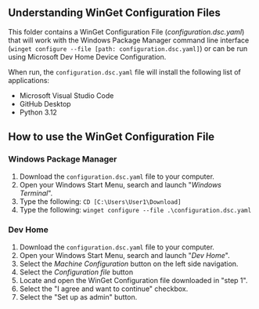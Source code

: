 ## Understanding WinGet Configuration Files
This folder contains a WinGet Configuration File (*configuration.dsc.yaml*) that will work with the Windows Package Manager command line interface (`winget configure --file [path: configuration.dsc.yaml]`) or can be run using Microsoft Dev Home Device Configuration.

When run, the `configuration.dsc.yaml` file will install the following list of applications:
* Microsoft Visual Studio Code
* GitHub Desktop
* Python 3.12

## How to use the WinGet Configuration File

### Windows Package Manager
1. Download the `configuration.dsc.yaml` file to your computer.
1. Open your Windows Start Menu, search and launch "*Windows Terminal*".
1. Type the following: `CD [C:\Users\User1\Download]`
1. Type the following: `winget configure --file .\configuration.dsc.yaml`

### Dev Home
1. Download the `configuration.dsc.yaml` file to your computer.
1. Open your Windows Start Menu, search and launch "*Dev Home*".
1. Select the *Machine Configuration* button on the left side navigation.
1. Select the *Configuration file* button
1. Locate and open the WinGet Configuration file downloaded in "step 1".
1. Select the "I agree and want to continue" checkbox.
1. Select the "Set up as admin" button.
